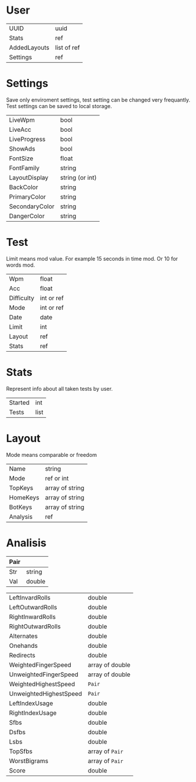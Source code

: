 # User

|              |                |
|--------------|----------------|
| UUID         | uuid           |
| Stats        | ref            |
| AddedLayouts | list of ref    |
| Settings     | ref            |

# Settings

Save only enviroment settings, test setting can be changed very frequantly. Test settings can be saved to local storage.

|                |        |  
|----------------|--------|
| LiveWpm        | bool   |  
| LiveAcc        | bool   |  
| LiveProgress   | bool   |
| ShowAds        | bool   |
| FontSize       | float  |
| FontFamily     | string |
| LayoutDisplay  | string (or int) |
| BackColor      | string |
| PrimaryColor   | string |
| SecondaryColor | string |
| DangerColor    | string |


# Test

Limit means mod value. For example 15 seconds in time mod. Or 10 for words mod.

|            |            |  
|------------|------------|
| Wpm        | float      |  
| Acc        | float      |
| Difficulty | int or ref |
| Mode       | int or ref |
| Date       | date       |
| Limit      | int        |
| Layout     | ref        |
| Stats      | ref        |


# Stats

Represent info about all taken tests by user.

|           |      |
|-----------|------|
| Started   | int  |
| Tests     | list |  


# Layout

Mode means comparable or freedom

|             |                 |
|-------------|-----------------|
| Name        | string          |
| Mode        | ref or int      |
| TopKeys     | array of string |
| HomeKeys    | array of string |
| BotKeys     | array of string |
| Analysis    | ref             |




# Analisis

| Pair |        |
|------|--------|
| Str  | string |
| Val  | double |

|                        |                 |
|------------------------|-----------------|
| LeftInvardRolls        | double          |
| LeftOutwardRolls       | double          |
| RightInwardRolls       | double          |
| RightOutwardRolls      | double          |
| Alternates             | double          |
| Onehands               | double          |
| Redirects              | double          |
| WeightedFingerSpeed    | array of double |
| UnweightedFingerSpeed  | array of double |
| WeightedHighestSpeed   | `Pair`          |
| UnweightedHighestSpeed | `Pair`          |
| LeftIndexUsage         | double          |
| RightIndexUsage        | double          |
| Sfbs                   | double          |
| Dsfbs                  | double          |
| Lsbs                   | double          |
| TopSfbs                | array of `Pair` |
| WorstBigrams           | array of `Pair` |
| Score                  | double          |